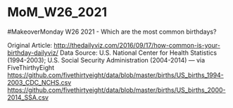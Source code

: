 # MoM_W26_2021
#MakeoverMonday W26 2021 - Which are the most common birthdays?

Original Article: http://thedailyviz.com/2016/09/17/how-common-is-your-birthday-dailyviz/
Data Source: U.S. National Center for Health Statistics (1994-2003); U.S. Social Security Administration (2004-2014) — via FiveThirthyEight
      https://github.com/fivethirtyeight/data/blob/master/births/US_births_1994-2003_CDC_NCHS.csv
       https://github.com/fivethirtyeight/data/blob/master/births/US_births_2000-2014_SSA.csv
